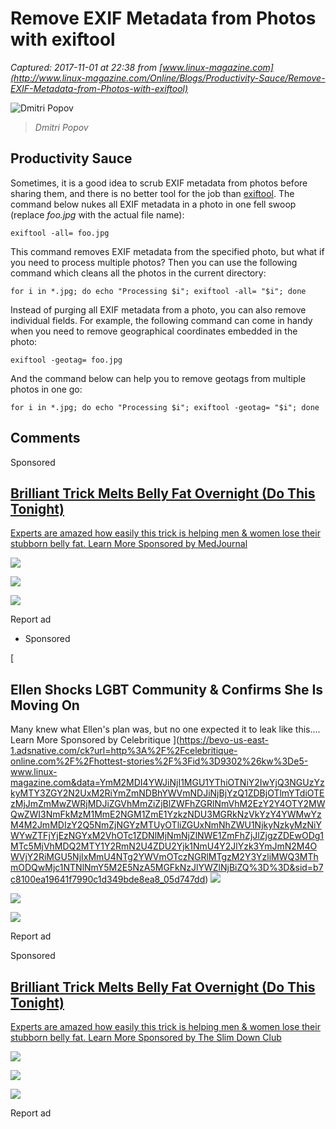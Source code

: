 # Remove EXIF Metadata from Photos with exiftool

_Captured: 2017-11-01 at 22:38 from [www.linux-magazine.com](http://www.linux-magazine.com/Online/Blogs/Productivity-Sauce/Remove-EXIF-Metadata-from-Photos-with-exiftool)_

![Dmitri Popov](http://www.linux-magazine.com/var/linux_magazin/storage/images/online/blogs/productivity-sauce/275404-17-eng-US/Productivity-Sauce.png)

> _Dmitri Popov_

## Productivity Sauce

Sometimes, it is a good idea to scrub EXIF metadata from photos before sharing them, and there is no better tool for the job than [exiftool](http://www.sno.phy.queensu.ca/~phil/exiftool/). The command below nukes all EXIF metadata in a photo in one fell swoop (replace _foo.jpg_ with the actual file name):
    
    
    exiftool -all= foo.jpg

This command removes EXIF metadata from the specified photo, but what if you need to process multiple photos? Then you can use the following command which cleans all the photos in the current directory:
    
    
    for i in *.jpg; do echo "Processing $i"; exiftool -all= "$i"; done

Instead of purging all EXIF metadata from a photo, you can also remove individual fields. For example, the following command can come in handy when you need to remove geographical coordinates embedded in the photo:
    
    
    exiftool -geotag= foo.jpg

And the command below can help you to remove geotags from multiple photos in one go:
    
    
    for i in *.jpg; do echo "Processing $i"; exiftool -geotag= "$i"; done

## Comments

Sponsored

## [ Brilliant Trick Melts Belly Fat Overnight (Do This Tonight) ](http://bevo-us-east-1.adsnative.com/ck?url=https%3A%2F%2Fmedjournal.com-publish.com%2Fdiet%2F%3Fcid%3D23162%26crid%3D2086089%26plid%3Do6HxaAywxxrxqlLDyMHEb68pTc6lfmbwy36oKA13%26pgd%3Dwww.linux-magazine.com%26pgurl%3Dhttp%253A%252F%252Fwww.linux-magazine.com%252FOnline%252FBlogs%252FProductivity-Sauce%252FRemove-EXIF-Metadata-from-Photos-with-exiftool%2523%25257B%252522experiment%252522%25253A%252522taboola_via_polymorph%252522%25252C%252522position%252522%25253A%252522top%252522%25252C%252522variant%252522%25253A%252522update_201709%252522%25257D%26id%3Dq87m9jc2&data=MjFjMTNkNmEyZDZhZjE2MTA1YThhNDBmOTgxZWE5N2E5N2UzMDI3OWU3NzVmODU2ZjViNWRmNjRlNDE1M2E0ZTBlZGQ0OThmNmZlYjRhNTM3MmE2MmYwZWI4ZmY4ZjlmM2FkZTJlN2M2MTliNTUxYzEyMWRjMjg3NjE1ZjFiNzk2YWE2ZjRkMTI5YWU1NTBjMTEyMTcyNGNhNmVkYmY3ZTBhMzE0ZThlZTk2YzY0ZGY5N2E0OWZmZWZmMmQyMzNmMTc2NTdmZTYzZjk4ZDc1Zjk1ZDY0ZjczNDEzZTEwN2JhNDY4NTkyOTY5YWVhMDljYTllYzkzZTVlM2NlZDE1ZjQ4Nzk2ZGIxM2Y1Zjc0Yzg4NzExZGQzZDRiOTQwYzNiNmYxZDhjYzk1ZGUzZGU1ZThhM2EzNzk4MzJlNWE3OGE3NGY0YjJjOTRkMTNmOGZiMDhkYzU5MDMwYWFiN2VkZQ%3D%3D&sid=6b2677f0bad74a8697723010ea599b71_2dd82f8a)

[ Experts are amazed how easily this trick is helping men & women lose their stubborn belly fat. Learn More Sponsored by MedJournal ](http://bevo-us-east-1.adsnative.com/ck?url=https%3A%2F%2Fmedjournal.com-publish.com%2Fdiet%2F%3Fcid%3D23162%26crid%3D2086089%26plid%3Do6HxaAywxxrxqlLDyMHEb68pTc6lfmbwy36oKA13%26pgd%3Dwww.linux-magazine.com%26pgurl%3Dhttp%253A%252F%252Fwww.linux-magazine.com%252FOnline%252FBlogs%252FProductivity-Sauce%252FRemove-EXIF-Metadata-from-Photos-with-exiftool%2523%25257B%252522experiment%252522%25253A%252522taboola_via_polymorph%252522%25252C%252522position%252522%25253A%252522top%252522%25252C%252522variant%252522%25253A%252522update_201709%252522%25257D%26id%3Dq87m9jc2&data=MjFjMTNkNmEyZDZhZjE2MTA1YThhNDBmOTgxZWE5N2E5N2UzMDI3OWU3NzVmODU2ZjViNWRmNjRlNDE1M2E0ZTBlZGQ0OThmNmZlYjRhNTM3MmE2MmYwZWI4ZmY4ZjlmM2FkZTJlN2M2MTliNTUxYzEyMWRjMjg3NjE1ZjFiNzk2YWE2ZjRkMTI5YWU1NTBjMTEyMTcyNGNhNmVkYmY3ZTBhMzE0ZThlZTk2YzY0ZGY5N2E0OWZmZWZmMmQyMzNmMTc2NTdmZTYzZjk4ZDc1Zjk1ZDY0ZjczNDEzZTEwN2JhNDY4NTkyOTY5YWVhMDljYTllYzkzZTVlM2NlZDE1ZjQ4Nzk2ZGIxM2Y1Zjc0Yzg4NzExZGQzZDRiOTQwYzNiNmYxZDhjYzk1ZGUzZGU1ZThhM2EzNzk4MzJlNWE3OGE3NGY0YjJjOTRkMTNmOGZiMDhkYzU5MDMwYWFiN2VkZQ%3D%3D&sid=6b2677f0bad74a8697723010ea599b71_2dd82f8a)

![](http://bevo-us-east-1.adsnative.com/im.gif?data=ZDUzZjAyZjc2MTQ4N2VjNDdkZjYwMTViMzk2YTQyOTM0MzdjZGM5ZWNlNDQ1ZjVjZWUxN2UwYThjM2FlNzg4MzA5Y2MxZjBmMWVhNTljOWJjMjIxZmEyNGRiNjFhZjE3OWQ1NDJjN2IzZmZkODc2ZTMxNGI4OTc2MjI3ZjEyMDk1OWVmZTliMzdiNDJjYjFkMDZmZWZiMDA3M2ZlM2NlYmIyNmMzNGY5NjkyZGE4MWI1N2JjOWVjMDJmYjkzY2FmYmRiYjQzMmJmY2IwMzkyOGY1ZDliZWQ1YTk3NTAzY2I5NmI2ZWY4ZGI3ZTU2ZTlmYzMwNmNhMTFiNDg0NDM2OWQzNTlmZDgzMmEzMTBkYTJjN2ZkY2M2NGJkYWI5NDVmMTc4ZWQwNDc3Y2Y4MmM4MGY2ZTAyNzAzODM2OTRlNjNjYTg3OWI5YTI0ZWI5YTc1MGIzYzg0NWMzNzZhNzVmOQ%3D%3D&sid=6b2677f0bad74a8697723010ea599b71_2dd82f8a)

![](http://bevo-us-east-1.adsnative.com/vi.gif?data=ZDUzZjAyZjc2MTQ4N2VjNDdkZjYwMTViMzk2YTQyOTM0MzdjZGM5ZWNlNDQ1ZjVjZWUxN2UwYThjM2FlNzg4MzA5Y2MxZjBmMWVhNTljOWJjMjIxZmEyNGRiNjFhZjE3OWQ1NDJjN2IzZmZkODc2ZTMxNGI4OTc2MjI3ZjEyMDk1OWVmZTliMzdiNDJjYjFkMDZmZWZiMDA3M2ZlM2NlYmIyNmMzNGY5NjkyZGE4MWI1N2JjOWVjMDJmYjkzY2FmYmRiYjQzMmJmY2IwMzkyOGY1ZDliZWQ1YTk3NTAzY2I5NmI2ZWY4ZGI3ZTU2ZTlmYzMwNmNhMTFiNDg0NDM2OWQzNTlmZDgzMmEzMTBkYTJjN2ZkY2M2NGJkYWI5NDVmMTc4ZWQwNDc3Y2Y4MmM4MGY2ZTAyNzAzODM2OTRlNjNjYTg3OWI5YTI0ZWI5YTc1MGIzYzg0NWMzNzZhNzVmOQ%3D%3D&sid=6b2677f0bad74a8697723010ea599b71_2dd82f8a)

![](http://rudy.adsnative.com/cm.gif)

Report ad

  * Sponsored

[

##  Ellen Shocks LGBT Community & Confirms She Is Moving On 

Many knew what Ellen's plan was, but no one expected it to leak like this.... Learn More Sponsored by Celebritique ](https://bevo-us-east-1.adsnative.com/ck?url=http%3A%2F%2Fcelebritique-online.com%2F%2Fhottest-stories%2F%3Fid%3D9302%26kw%3De5-www.linux-magazine.com&data=YmM2MDI4YWJiNjI1MGU1YThiOTNiY2IwYjQ3NGUzYzkyMTY3ZGY2N2UxM2RiYmZmNDBhYWVmNDJiNjBjYzQ1ZDBjOTlmYTdiOTEzMjJmZmMwZWRjMDJiZGVhMmZiZjBlZWFhZGRlNmVhM2EzY2Y4OTY2MWQwZWI3NmFkMzM1MmE2NGM1ZmE1YzkzNDU3MGRkNzVkYzY4YWMwYzM4M2JmMDIzY2Q5NmZjNGYzMTUyOTliZGUxNmNhZWU1NjkyNzkyMzNiYWYwZTFjYjEzNGYxM2VhOTc1ZDNlMjNmNjZlNWE1ZmFhZjJlZjgzZDEwODg1MTc5MjVhMDQ2MTY1Y2RmN2U4ZDU2Yjk1NmU4Y2JlYzk3YmJmN2M4OWVjY2RiMGU5NjIxMmU4NTg2YWVmOTczNGRlMTgzM2Y3YzliMWQ3MThmODQwMjc1NTNlNmY5M2E5NzA5MGFkNzJlYWZlNjBiZQ%3D%3D&sid=b7c8100ea19641f7990c1d349bde8ea8_05d747dd) ![](https://bevo-us-east-1.adsnative.com/im.gif?data=NjI1NTk0NzkyZWFkMGVjOGZlMjE0MWI5NzYyMzIyYTM4YWJmODA1OTQ4OWNhZWEyODE4NjNiZGQzN2IyYjM5ZjE0N2MzOWIwZmVkNGM1ZGNmZDk0NDk0NzRmY2Y5MGYzMmIyZjE4ZjE1ODEyODFlZmE5NWU1Mzk2MzIxZjMyZjdkMzkwZmE3OTNjM2QxMGUzODljMmZjOGYwNDY5YTQ2Yjk1NWY4YTRmY2FkODNiMDc5M2UyN2FiMDc4MjlkYWJhODk3M2QwZWE5MTY3MmVhYTYxMDg4NzU0ODQ0N2JlMjRiNGVjZTNkZDg5ZGJiMGNjYWMyNDBjYWVjYTI3Yzg4ZDJkY2I4MGUzNzI0MGY3ODM0Mzk4OTg5YTQ4YjQwYTQwYjgwMTY5N2EwMmQyZjAwMjQ1NTE5ODRiYjZmYzYxZmQ5YjM2M2YxZTFmZWEwNTEzMTVjMzliZDMyMWFiNzA5ZA%3D%3D&sid=b7c8100ea19641f7990c1d349bde8ea8_05d747dd)

![](https://bevo-us-east-1.adsnative.com/vi.gif?data=NjI1NTk0NzkyZWFkMGVjOGZlMjE0MWI5NzYyMzIyYTM4YWJmODA1OTQ4OWNhZWEyODE4NjNiZGQzN2IyYjM5ZjE0N2MzOWIwZmVkNGM1ZGNmZDk0NDk0NzRmY2Y5MGYzMmIyZjE4ZjE1ODEyODFlZmE5NWU1Mzk2MzIxZjMyZjdkMzkwZmE3OTNjM2QxMGUzODljMmZjOGYwNDY5YTQ2Yjk1NWY4YTRmY2FkODNiMDc5M2UyN2FiMDc4MjlkYWJhODk3M2QwZWE5MTY3MmVhYTYxMDg4NzU0ODQ0N2JlMjRiNGVjZTNkZDg5ZGJiMGNjYWMyNDBjYWVjYTI3Yzg4ZDJkY2I4MGUzNzI0MGY3ODM0Mzk4OTg5YTQ4YjQwYTQwYjgwMTY5N2EwMmQyZjAwMjQ1NTE5ODRiYjZmYzYxZmQ5YjM2M2YxZTFmZWEwNTEzMTVjMzliZDMyMWFiNzA5ZA%3D%3D&sid=b7c8100ea19641f7990c1d349bde8ea8_05d747dd)

![](https://rudy.adsnative.com/cm.gif)

Report ad

Sponsored

## [ Brilliant Trick Melts Belly Fat Overnight (Do This Tonight) ](http://bevo-us-east-1.adsnative.com/ck?url=http%3A%2F%2Ffatburningbible.com.com-publish.com%2Fdiet%2F%3Fsessionid%3Dd172f109a1cb46d79d127cd698686824_7b911f3c%26cid%3D23077%26crid%3D1818983%26plid%3Do6HxaAywxxrxqlLDyMHEb68pTc6lfmbwy36oKA13%26pgd%3Dwww.linux-magazine.com%26pgurl%3Dhttp%253A%252F%252Fwww.linux-magazine.com%252FOnline%252FBlogs%252FProductivity-Sauce%252FRemove-EXIF-Metadata-from-Photos-with-exiftool%2523%25257B%252522experiment%252522%25253A%252522taboola_via_polymorph%252522%25252C%252522position%252522%25253A%252522bottom%252522%25252C%252522variant%252522%25253A%252522update_201709%252522%25257D%26ip%3D35.202.11.28&data=NDMxMmI2N2I0NTE5ODNjY2Y0M2JjNzllMzMyYjNjODQzMTVjMDc2YjczNDhjZDU2MzgyZWU4MzRiZjY2MTM0N2Y2NTlmMDVlN2QwY2QwYzQ0ODczNGU1MzYxNDUxMzMxNDcyMWUwYWMxMWZhN2Y4MmI4NzMyNTljMDQ4MmU2ZjhjYTc5ZDJjN2M2MTk5MDM5MDQ3MmMwMDcxNDE4N2ZkZWM5MWUyNWRiYmQ5OGI0MTc1OTc4ZDY3MTZlMTQwYjliMGQ3MGMwNzVlOGIyNjYyODNlZWJlYjRjOGYwZTU1M2Q5ZTgzZjAyZjJkNGFjODNhYzA5ZWE5NTQxOWYwMGNjOTYxM2ZhN2E0ZGFkZjczN2RkMWY5YmIzNTYxYmE5ZThkNGYxNDVjOWE3NzRjN2NmMTg5NGQ1OWQ0YWUzYzQyNzhmM2QzNTc1MmNjNGNjOTc3NGUwMjVmYWM2MDU1NGM3YQ%3D%3D&sid=d172f109a1cb46d79d127cd698686824_7b911f3c)

[ Experts are amazed how easily this trick is helping men & women lose their stubborn belly fat. Learn More Sponsored by The Slim Down Club ](http://bevo-us-east-1.adsnative.com/ck?url=http%3A%2F%2Ffatburningbible.com.com-publish.com%2Fdiet%2F%3Fsessionid%3Dd172f109a1cb46d79d127cd698686824_7b911f3c%26cid%3D23077%26crid%3D1818983%26plid%3Do6HxaAywxxrxqlLDyMHEb68pTc6lfmbwy36oKA13%26pgd%3Dwww.linux-magazine.com%26pgurl%3Dhttp%253A%252F%252Fwww.linux-magazine.com%252FOnline%252FBlogs%252FProductivity-Sauce%252FRemove-EXIF-Metadata-from-Photos-with-exiftool%2523%25257B%252522experiment%252522%25253A%252522taboola_via_polymorph%252522%25252C%252522position%252522%25253A%252522bottom%252522%25252C%252522variant%252522%25253A%252522update_201709%252522%25257D%26ip%3D35.202.11.28&data=NDMxMmI2N2I0NTE5ODNjY2Y0M2JjNzllMzMyYjNjODQzMTVjMDc2YjczNDhjZDU2MzgyZWU4MzRiZjY2MTM0N2Y2NTlmMDVlN2QwY2QwYzQ0ODczNGU1MzYxNDUxMzMxNDcyMWUwYWMxMWZhN2Y4MmI4NzMyNTljMDQ4MmU2ZjhjYTc5ZDJjN2M2MTk5MDM5MDQ3MmMwMDcxNDE4N2ZkZWM5MWUyNWRiYmQ5OGI0MTc1OTc4ZDY3MTZlMTQwYjliMGQ3MGMwNzVlOGIyNjYyODNlZWJlYjRjOGYwZTU1M2Q5ZTgzZjAyZjJkNGFjODNhYzA5ZWE5NTQxOWYwMGNjOTYxM2ZhN2E0ZGFkZjczN2RkMWY5YmIzNTYxYmE5ZThkNGYxNDVjOWE3NzRjN2NmMTg5NGQ1OWQ0YWUzYzQyNzhmM2QzNTc1MmNjNGNjOTc3NGUwMjVmYWM2MDU1NGM3YQ%3D%3D&sid=d172f109a1cb46d79d127cd698686824_7b911f3c)

![](http://bevo-us-east-1.adsnative.com/im.gif?data=ZmU3ODRiMTZmZjM1YWIwM2MzZWRmNzA2ZDU0NWFmMDI1YjQyYjkxOTA2ZTcxNTQ5MzQ5NTE1MjUyMTQyY2ZjNjUyNTgwZjM5MzUyNjg2Mzk5NjJkMWRhOWZkMzc2ODdlYWE2MDA2MDQwZGFlMjFiZjYzM2E1NGExY2M5NDM0NjUzNGE4YzYyMTk4NTk5ZTRlZGUyODkyN2Y1YTJiZjI2MGI2NzY3ZWExNzA4NjlmYWNlMTE5NDU0NWI3NzkwZDY4MmUxYThlMjI0ZDIxOWQ1OTI4ZWY4ZGU5NzEwYWE3MDI3OTJhYThiNDgyODQ1ZDU2ZTZjNzVkMWIxZGYzMDlmZjExYzVhNzIwMGY1YjJiZTE1YmRkYWYwOTlhMThlMDFiMjI1ODY3ZTUwZmVmOTQxODZlNWI1MWY5YWExZDNhNDAxMDk5NmYyZDBhNjFlZjZmMTExYThlNmU1Njk3YmI0MQ%3D%3D&sid=d172f109a1cb46d79d127cd698686824_7b911f3c)

![](http://bevo-us-east-1.adsnative.com/vi.gif?data=ZmU3ODRiMTZmZjM1YWIwM2MzZWRmNzA2ZDU0NWFmMDI1YjQyYjkxOTA2ZTcxNTQ5MzQ5NTE1MjUyMTQyY2ZjNjUyNTgwZjM5MzUyNjg2Mzk5NjJkMWRhOWZkMzc2ODdlYWE2MDA2MDQwZGFlMjFiZjYzM2E1NGExY2M5NDM0NjUzNGE4YzYyMTk4NTk5ZTRlZGUyODkyN2Y1YTJiZjI2MGI2NzY3ZWExNzA4NjlmYWNlMTE5NDU0NWI3NzkwZDY4MmUxYThlMjI0ZDIxOWQ1OTI4ZWY4ZGU5NzEwYWE3MDI3OTJhYThiNDgyODQ1ZDU2ZTZjNzVkMWIxZGYzMDlmZjExYzVhNzIwMGY1YjJiZTE1YmRkYWYwOTlhMThlMDFiMjI1ODY3ZTUwZmVmOTQxODZlNWI1MWY5YWExZDNhNDAxMDk5NmYyZDBhNjFlZjZmMTExYThlNmU1Njk3YmI0MQ%3D%3D&sid=d172f109a1cb46d79d127cd698686824_7b911f3c)

![](http://rudy.adsnative.com/cm.gif)

Report ad

